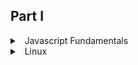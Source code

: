 ## Part I

<details>
<summary>
<a class="btnfire small stroke"><em class="fas fa-chevron-circle-down"></em>&nbsp;&nbsp;Javascript Fundamentals</a>    
</summary>


### 🔰 1. Starting with Linux
 
 - [Understanding What Linux Is](https://javascript.info/intro)
 - [Exploring Linux History](https://javascript.info/devtools)
 - [How Linux Differs from Other Operating Systems](https://javascript.info/hello-world)


### 🔰 JavaScript Fundamentals
 - [Variables](https://javascript.info/variables)
 - [Data types](https://javascript.info/types)
 - [Interaction: alert, prompt, confirm](https://javascript.info/alert-prompt-confirm)
 - [Basic operators, maths](https://javascript.info/operators)
 - [Comparisons](https://javascript.info/comparison)
 - **[Homework](javascript/homework/javascript_fundamentals.md)**


### 🔰 Operators
 - [Conditional branching: if, '?'](https://javascript.info/ifelse)
 - [Logical operators](https://javascript.info/logical-operators)
 - [Nullish coalescing operator '??'](https://javascript.info/nullish-coalescing-operator)
 - [Loops: while and for](https://javascript.info/while-for)
 - [The "switch" statement](https://javascript.info/switch)
  - **[Homework](javascript/homework/operators.md)**


### 🔰 Data types
 - [Primitives](https://javascript.info/primitives-methods)
 - [Numbers](https://javascript.info/number)
 - [Strings](https://javascript.info/string)
 - [Arrays][https://javascript.info/array]
 - [Array methods](https://javascript.info/array-methods)
 - [Destructuring methods](https://javascript.info/destructuring-assignment)

### 🔰 Functions
 - [Functions](https://javascript.info/function-basics)
 - [Function expressions](https://javascript.info/function-expressions)
 - [Arrow functions, the basics](https://javascript.info/arrow-functions-basics)
 - [The "new Function" syntax](https://javascript.info/new-function)
 - [Decorators and forwarding, call/apply](https://javascript.info/call-apply-decorators)
 - [Function binding](https://javascript.info/bind)
 - **[Homework](javascript/homework/functions.md)**


### 🔰 Objects
 - [Objects](https://javascript.info/object)
 - [Primitives](https://javascript.info/primitives-methods)
 - [Reference Type](https://javascript.info/reference-type)
 - [Object references and copying](https://javascript.info/object-copy)
 - [Object keys](https://javascript.info/keys-values-entries)
 - [Garbage collection](https://javascript.info/garbage-collection)
 - [Object methods, "this"](https://javascript.info/object-methods)
 - [Constructor, operator "new"](https://javascript.info/constructor-new)
 - [Optional chaining '?'](https://javascript.info/optional-chaining)
 - [JSON](https://javascript.info/json)
 - 
 - **[Homework](javascript/homework/objects.md)**

### 🔰 Additional topics part one
 - [Rest parameters and spread syntax](https://javascript.info/rest-parameters-spread)
 - [Data time](https://javascript.info/date)
 - [Variable scope, closure](https://javascript.info/closure)
 - [Global object](https://javascript.info/global-object)
 - [Scheduling: setTimeout and setInterval](https://javascript.info/settimeout-setinterval)
 - [Arrow functions revisited](https://javascript.info/arrow-functions)

</details>

<details>
<summary>
<a class="btnfire small stroke"><em class="fas fa-chevron-circle-down"></em>&nbsp;&nbsp;Linux</a>    
</summary>

  - <details>
    <summary>
    <a class="btnfire small stroke"><em class="fas fa-chevron-circle-down"></em>&nbsp;&nbsp;Part I</a>    
    </summary>

    ### :blush: Getting Started 1 

    - <details>
      <summary>
      <a class="btnfire small stroke"><em class="fas fa-chevron-circle-down"></em>&nbsp;&nbsp;Chapter 1  </a>  


      </summary>

      ##### :smiley: Starting with Linux 3

      - [Understanding What Linux Is 4]()
      - [Understanding How Linux Differs from Other Operating Systems 6]()
      - [Exploring Linux History 7]()
      - [Free-flowing UNIX culture at Bell Labs 7]()
      - [Commercial UNIX 9]()
      - [GNU transitions UNIX to freedom 11]()
      - [BSD loses some steam 12]()
      - [Linus builds the missing piece 13]()
      - [OSI open source definition 14]()
      - [Understanding How Linux Distributions Emerged 16]()
      - [Choosing a Red Hat distribution 16]()
      - [Choosing Ubuntu or another Debian distribution 19]()
      - [Finding Professional Opportunities with Linux Today 19]()
      - [Understanding how companies make money with Linux 20]()
      - [Becoming Red Hat certified 21]()
      - [Summary 25]()
  
      </details>

    - <details>
      <summary>
      <a class="btnfire small stroke"><em class="fas fa-chevron-circle-down"></em>&nbsp;&nbsp;Chapter 2 </a>    
      </summary>

      ##### :smiley: Creating the Perfect Linux Desktop 27
      - [Understanding Linux Desktop Technology 28]()
      - [Starting with the Fedora GNOME Desktop Live image 30]()
      - [Using the GNOME 3 Desktop 31]()
      - [After the computer boots up 31]()
      - [Setting up the GNOME 3 desktop 38]()
      - [Extending the GNOME 3 desktop 39]()
      - [Starting with desktop applications 41]()
      - [Stopping the GNOME 3 desktop 46]()
      - [Using the GNOME 2 Desktop 46]()
      - [Using the Metacity window manager 48]()
      - [Changing GNOME’s appearance 49]()
      - [Using the GNOME panels 50]()
      - [Adding 3D effects with AIGLX 54]()
      - [Summary 57]()
      - [Exercises 57]()

      </details>
    </details>

  - <details>
    <summary>
    <a class="btnfire small stroke"><em class="fas fa-chevron-circle-down"></em>&nbsp;&nbsp;Part II </a>    
    </summary>

    ### :blush: Becoming a Linux Power User 59
    - <details>
      <summary>
      <a class="btnfire small stroke"><em class="fas fa-chevron-circle-down"></em>&nbsp;&nbsp;Chapter 3</a>    
      </summary>

      ##### :smiley: Using the Shell 61
      - [About Shells and Terminal Windows 62]()
      - [Using the shell prompt 63]()
      - [Using a Terminal window 63]()
      - [Using virtual consoles 65]()
      - [Choosing Your Shell 65]()
      - [Running Commands 66]()
      - [Understanding command syntax 67]()
      - [Locating commands 70]()
      - [Recalling Commands Using Command History 72]()
      - [Command-line editing 73]()
      - [Command-line completion 75]()
      - [Command-line recall 76]()
      - [Connecting and Expanding Commands 78]()
      - [Piping between commands 78]()
      - [Sequential commands 79]()
      - [Background commands 79]()
      - [Expanding commands 80]()
      - [Expanding arithmetic expressions 80]()
      - [Expanding variables 80]()
      - [Using Shell Variables 81]()
      - [Creating and using aliases 81]()
      - [Exiting the shell 83]()
      - [Creating Your Shell Environment 84]()
      - [Configuring your shell 84]()
      - [Setting your prompt 85]()
      - [Adding environment variables 87]()
      - [Getting Information about Commands 88]()
      - [Summary 90]()
      - [Exercises 90]()

      </details>

    - <details>
      <summary>
      <a class="btnfire small stroke"><em class="fas fa-chevron-circle-down"></em>&nbsp;&nbsp;Chapter 4</a>    
      </summary>

      ##### :smiley: Moving Around the Filesystem 93
      - [Using Basic Filesystem Commands 96]()
      - [Using Metacharacters and Operators 98]()
      - [Using file-matching metacharacters 98]()
      - [Using file-redirection metacharacters 99]()
      - [Using brace expansion characters 101]()
      - [Listing Files and Directories 101]()
      - [Understanding File Permissions and Ownership 105]()
      - [Changing permissions with chmod (numbers) 106]()
      - [Changing permissions with chmod (letters) 107]()
      - [Setting default file permission with umask 108]()
      - [Changing file ownership 109]()
      - [Moving, Copying, and Removing Files 109]()
      - [Summary 111]()
      - [Exercises 111]()

      </details>

    - <details>
      <summary>
      <a class="btnfire small stroke"><em class="fas fa-chevron-circle-down"></em>&nbsp;&nbsp;Chapter 5</a>    
      </summary>

      ##### :smiley: Working with Text Files 113
      - [Editing Files with vim and vi 113]()
      - [Starting with vi 115]()
      - [Skipping around in the file 119]()
      - [Searching for text 119]()
      - [Using ex mode 120]()
      - [Learning more about vi and vim 120]()
      - [Finding Files 120]()
      - [Using locate to find files by name 121]()
      - [Searching for files with find 122]()
      - [Searching in files with grep 128]()
      - [Summary 129]()
      - [Exercises 129]()
      - []()
      </details>

    - <details>
      <summary>
      <a class="btnfire small stroke"><em class="fas fa-chevron-circle-down"></em>&nbsp;&nbsp;Chapter 6</a>    
      </summary>

      ##### :smiley: Managing Running Processes 131
      - [Understanding Processes 131]()
      - [Listing Processes 132]()
      - [Listing processes with ps 132]()
      - [Listing and changing processes with top 134]()
      - [Listing processes with System Monitor 136]()
      - [Managing Background and Foreground Processes 137]() 
      - [Starting background processes 138]()
      - [Using foreground and background commands 139]()
      - [Killing and Renicing Processes140]()
      - [Killing processes with kill and killall 140]()
      - [Setting processor priority with nice and renice 142]()
      - [Limiting Processes with cgroups 143]()
      - [Summary 144]()
      - [Exercises 145]()

      </details>

    - <details>
      <summary>
      <a class="btnfire small stroke"><em class="fas fa-chevron-circle-down"></em>&nbsp;&nbsp;Chapter 7</a>    
      </summary>

      ##### :smiley: Writing Simple Shell Scripts 147
      - [Understanding Shell Scripts 147]()
      - [Executing and debugging shell scripts 148]()
      - [Understanding shell variables 149]()
      - [Performing arithmetic in shell scripts 152]()
      - [Using programming constructs in shell scripts 153]()
      - [Trying some useful text manipulation programs 159]()
      - [Using simple shell scripts 161]()
      - [Summary 163]()
      - [Exercises 163]()
      - []()

      </details>

  - <details>
    <summary>
    <a class="btnfire small stroke"><em class="fas fa-chevron-circle-down"></em>&nbsp;&nbsp;Part III</a>    
    </summary>

    ### :blush: Becoming a Linux System Administrator 165
    - <details>
      <summary>
      <a class="btnfire small stroke"><em class="fas fa-chevron-circle-down"></em>&nbsp;&nbsp;Chapter 8</a>    
      </summary>

      ##### :smiley: Learning System Administration 167
      - [Understanding System Administration 167]()
      - [Using Graphical Administration Tools 169]()
      - [Using the root User Account 174]()
      - [Exploring Administrative Commands, Configuration Files, and Log Files 178]()
      - [Administrative commands 178]()
      - [Administrative configuration files 179]()
      - [Using Other Administrative Accounts 185]()
      - [Checking and Configuring Hardware 186]()
      - [Checking your hardware 187]()
      - [Managing removable hardware 189]()
      - [Working with loadable modules 191]()
      - [Summary 193]()
      - [Exercises 193]()

      </details>

    - <details>
      <summary>
      <a class="btnfire small stroke"><em class="fas fa-chevron-circle-down"></em>&nbsp;&nbsp;Chapter 9</a>    
      </summary>

      ##### :smiley: Installing Linux 195
      - [Choosing a Computer 196]()
      - [Installing Fedora from Live Media 198]()
      - [Installing Red Hat Enterprise Linux from Installation Media 201]()
      - [Understanding Cloud-Based Installations 204]()
      - [Installing Linux in the Enterprise 205]()
      - [Exploring Common Installation Topics 207]()
      - [Upgrading or installing from scratch 207]()
      - [Dual booting 208]()
      - [Installing Linux to run virtually 209]()
      - [Using installation boot options 210]()
      - [Using specialized storage 213]()
      - [Partitioning hard drives 214]()
      - [Using the GRUB boot loader 217]()
      - [Summary 219]()
      - [Exercises 219]()

      </details>

    - <details>
      <summary>
      <a class="btnfire small stroke"><em class="fas fa-chevron-circle-down"></em>&nbsp;&nbsp;Chapter 10</a>    
      </summary>

      ##### :smiley: Getting and Managing Software 221
      - [Managing Software on the Desktop 221]()
      - [Going Beyond the Software Window 223]()
      - [Understanding Linux RPM and DEB Software Packaging 224]()
      - [Understanding DEB packaging 225]()
      - [Understanding RPM packaging 226]()
      - [Managing RPM Packages with YUM 229]()
      - [Transitioning from yum to dnf 229]()
      - [Understanding how yum works 229]()
      - [Using YUM with third-party software repositories 233]()
      - [Managing software with the yum command 233]()
      - [Installing, Querying, and Verifying Software with the rpm Command 241]()
      - [Installing and removing packages with rpm 241]()
      - [Querying rpm information 242]()
      - [Verifying RPM packages 244]()
      - [Managing Software in the Enterprise 245]()
      - [Summary 246]()
      - [Exercises 247]()

      </details>

    - <details>
      <summary>
      <a class="btnfire small stroke"><em class="fas fa-chevron-circle-down"></em>&nbsp;&nbsp;Chapter 11</a>    
      </summary>

      ##### :smiley: Managing User Accounts 249
      - [Creating User Accounts 249]()
      - [Adding users with useradd 252]()
      - [Setting user defaults 255]()
      - [Modifying users with usermod 257]()
      - [Deleting users with userdel 258]()
      - [Understanding Group Accounts 259]()
      - [Using group accounts 259]()
      - [Creating group accounts 260]()
      - [Managing Users in the Enterprise 261]()
      - [Setting permissions with Access Control Lists 262]()
      - [Centralizing User Accounts 269]()
      - [Summary 270]()
      - [Exercises 270]()

      </details>

    - <details>
      <summary>
      <a class="btnfire small stroke"><em class="fas fa-chevron-circle-down"></em>&nbsp;&nbsp;Chapter 12</a>    
      </summary>

      ##### :smiley: Managing Disks and Filesystems 273
      - [Understanding Disk Storage 273]()
      - [Partitioning Hard Disks 275]()
      - [Understanding partition tables 275]()
      - [Viewing disk partitions 276]()
      - [Creating a single-partition disk 277]()
      - [Creating a multiple-partition disk 281]()
      - [Using Logical Volume Manager Partitions 285]()
      - [Checking an existing LVM 286]()
      - [Creating LVM logical volumes 289]()
      - [Growing LVM logical volumes 290]()
      - [Mounting Filesystems 291]()
      - [Supported filesystems 291]()
      - [Enabling swap areas 293]()
      - [Disabling swap area 294]()
      - [Using the fstab file to define mountable file systems 295]()
      - [Using the mount command to mount file systems 297]()
      - [Mounting a disk image in loopback 298]()
      - [Using the umount command 299]()
      - [Using the mkfs Command to Create a Filesystem 300]()
      - [Managing Storage with Cockpit 301]()
      - [Summary 303]()
      - [Exercises 303]()

      </details>

    </details>

  - <details>
    <summary>
    <a class="btnfire small stroke"><em class="fas fa-chevron-circle-down"></em>&nbsp;&nbsp;Part IV</a>    
    </summary>

    ### :blush: Becoming a Linux Server Administrator 305

    - <details>
      <summary>
      <a class="btnfire small stroke"><em class="fas fa-chevron-circle-down"></em>&nbsp;&nbsp;Chapter 13</a>    
      </summary>

      ##### :smiley:Understanding Server Administration 307

      - [Starting with Server Administration 308]()
      - [Step 1: Install the server 308]()
      - [Step 2: Configure the server 310]()
      - [Step 3: Start the server 311]()
      - [Step 4: Secure the server 312]()
      - [Step 5: Monitor the server 314]()
      - [Checking and Setting Servers 316]()
      - [Managing Remote Access with the Secure Shell Service 316]()
      - [Starting the openssh-server service 317]()
      - [Using SSH client tools 318]()
      - [Using key-based (passwordless) authentication 324]()
      - [Configuring System Logging 326]()
      - [Enabling system logging with rsyslog 326]()
      - [Watching logs with logwatch 331]()
      - [Checking System Resources with sar 332]()
      - [Checking System Space 334]()
      - [Displaying system space with df 334]()
      - [Checking disk usage with du 334]()
      - [Finding disk consumption with find 335]()
      - [Managing Servers in the Enterprise 336]()
      - [Summary 336]()
      - [Exercises 337]()

      </details>

    - <details>
      <summary>
      <a class="btnfire small stroke"><em class="fas fa-chevron-circle-down"></em>&nbsp;&nbsp;Chapter 14</a>    
      </summary>

      ##### :smiley:Administering Networking 339

      - [Configuring Networking for Desktops 340]()
      - [Checking your network interfaces 342]()
      - [Configuring network interfaces 349]()
      - [Configuring a network proxy connection 352]()
      - [Configuring Networking from the Command Line 353]()
      - [Configure networking with nmtui 354]()
      - [Editing a NetworkManager TUI connection 354]()
      - [Understanding networking configuration files 355]()
      - [Setting alias network interfaces 360]()
      - [Setting up Ethernet channel bonding 361]()
      - [Setting custom routes 363]()
      - [Configuring Networking in the Enterprise 364]()
      - [Configuring Linux as a router 364]()
      - [Configuring Linux as a DHCP server 365]()
      - [Configuring Linux as a DNS server 365]()
      - [Configuring Linux as a proxy server 366]()
      - [Summary 366]()
      - [Exercises 367]()

      </details>

    - <details>
      <summary>
      <a class="btnfire small stroke"><em class="fas fa-chevron-circle-down"></em>&nbsp;&nbsp;Chapter 15</a>    
      </summary>

      ##### :smiley:Starting and Stopping Services 369

      - [Understanding the Initialization Daemon (init or systemd) 370]()
      - [Understanding the classic init daemons 371]()
      - [Understanding systemd initialization 377]()
      - [Checking the Status of Services 384]()
      - [Checking services for SysVinit systems 385]()
      - [Stopping and Starting Services 387]()
      - [Stopping and starting SysVinit services 387]()
      - [Enabling Persistent Services 391]()
      - [Configuring persistent services for SysVinit 391]()
      - [Configuring a Default Runlevel or Target Unit 394]()
      - [Configuring the SysVinit default runlevel 394]()
      - [Adding New or Customized Services 396]()
      - [Adding new services to SysVinit 396]()
      - [Adding new services to systemd 399]()
      - [Summary 401]()
      - [Exercises 401]()

      </details>

    - <details>
      <summary>
      <a class="btnfire small stroke"><em class="fas fa-chevron-circle-down"></em>&nbsp;&nbsp;Chapter 16</a>    
      </summary>

      ##### :smiley:Configuring a Print Server 403

      - [Common UNIX Printing System 403]()
      - [Setting Up Printers 405]()
      - [Adding a printer automatically 405]()
      - [Using web-based CUPS administration 406]()
      - [Using the Print Settings window 409]()
      - [Working with CUPS Printing 415]()
      - [Configuring the CUPS server (cupsdconf) 415]()
      - [Starting the CUPS server 417]()
      - [Configuring CUPS printer options manually 417]()
      - [Using Printing Commands 418]()
      - [Printing with lp 419]()
      - [Listing status with lpstat -t 419]()
      - [Removing print jobs with lprm 419]()
      - [Configuring Print Servers 420]()
      - [Configuring a shared CUPS printer 420]()
      - [Configuring a shared Samba printer 422]()
      - [Summary 424]()
      - [Exercises 424]()

      </details>
    
    - <details>
      <summary>
      <a class="btnfire small stroke"><em class="fas fa-chevron-circle-down"></em>&nbsp;&nbsp;Chapter 17</a>    
      </summary>

      ##### :smiley:Configuring a Web Server 427

      - [Understanding the Apache Web Server 427]()
      - [Getting and Installing Your Web Server 428]()
      - [Understanding the httpd package 428]()
      - [Installing Apache 431]()
      - [Starting Apache 432]()
      - [Securing Apache 433]()
      - [Understanding the Apache configuration files 435]()
      - [Adding a virtual host to Apache 440]()
      - [Allowing users to publish their own web content 442]()
      - [Securing your web traffic with SSL/TLS 443]()
      - [Troubleshooting Your Web Server 449]()
      - [Checking for configuration errors 449]()
      - [Accessing forbidden and server internal errors 451]()
      - [Summary 453]()
      - [Exercises 453]()

      </details>

    - <details>
      <summary>
      <a class="btnfire small stroke"><em class="fas fa-chevron-circle-down"></em>&nbsp;&nbsp;Chapter 18</a>    
      </summary>

      ##### :smiley:Configuring an FTP Server 455

      - [Understanding FTP 455]()
      - [Installing the vsftpd FTP Server 457]()
      - [Starting the vsftpd Service 458]()
      - [Securing Your FTP Server 461]()
      - [Opening up your firewall for FTP 461]()
      - [Configuring SELinux for your FTP server 463]()
      - [Relating Linux file permissions to vsftpd 465]()
      - [Configuring Your FTP Server 465]()
      - [Setting up user access 465]()
      - [Allowing uploading 467]()
      - [Setting up vsftpd for the Internet 468]()
      - [Using FTP Clients to Connect to Your Server 469]()
      - [Accessing an FTP server from Firefox 470]()
      - [Accessing an FTP server with the lftp command 470]()
      - [Using the gFTP client 472]()
      - [Summary 473]()
      - [Exercises 473]()

      </details>

    - <details>
      <summary>
      <a class="btnfire small stroke"><em class="fas fa-chevron-circle-down"></em>&nbsp;&nbsp;Chapter 19</a>    
      </summary>

      ##### :smiley:Configuring a Windows File Sharing (Samba) Server 475

      - [Understanding Samba 475]()
      - [Installing Samba 476]()
      - [Starting and Stopping Samba 478]()
      - [Starting the Samba (smb) service 478]()
      - [Starting the NetBIOS (nmbd) name server 480]()
      - [Stopping the Samba (smb) and NetBIOS (nmb) services 481]()
      - [Securing Samba 482]()
      - [Configuring firewalls for Samba 482]()
      - [Configuring SELinux for Samba 484]()
      - [Configuring Samba host/user permissions 486]()
      - [Configuring Samba 486]()
      - [Configuring the [global] section 486]()
      - [Configuring the [homes] section487]()
      - [Configuring the [printers] section 489]()
      - [Accessing Samba Shares 493]()
      - [Accessing Samba shares in Linux 493]()
      - [Accessing Samba shares in Windows 496]()
      - [Using Samba in the Enterprise 497]()
      - [Summary 497]()
      - [Exercises 498]()

      </details>

    - <details>
      <summary>
      <a class="btnfire small stroke"><em class="fas fa-chevron-circle-down"></em>&nbsp;&nbsp;Chapter 20</a>    
      </summary>

      ##### :smiley:Configuring an NFS File Server 499

      - [Installing an NFS Server 502]()
      - [Starting the NFS service 502]()
      - [Sharing NFS Filesystems 503]()
      - [Configuring the /etc/exports file 504]()
      - [Exporting the shared filesystems 507]()
      - [Securing Your NFS Server 508]()
      - [Opening up your firewall for NFS 508]()
      - [Allowing NFS access in TCP wrappers 510]()
      - [Configuring SELinux for your NFS server 511]()
      - [Using NFS Filesystems 512]()
      - [Viewing NFS shares 512]()
      - [Manually mounting an NFS filesystem 512]()
      - [Mounting an NFS filesystem at boot time 513]()
      - [Using autofs to mount NFS filesystems on demand 517]()
      - [Unmounting NFS filesystems 520]()
      - [Summary 521]()
      - [Exercises 521]()
  
      </details>

    - <details>
      <summary>
      <a class="btnfire small stroke"><em class="fas fa-chevron-circle-down"></em>&nbsp;&nbsp;Chapter 21</a>    
      </summary>

      ##### :smiley:Troubleshooting Linux 523

      - [Boot-Up Troubleshooting 523]()
      - [Understanding Startup Methods 524]()
      - [Starting from the firmware (BIOS or UEFI) 526]()
      - [Troubleshooting the GRUB boot loader 528]()
      - [GRUB 2 Boot loader 530]()
      - [Starting the kernel 532]()
      - [Troubleshooting Software Packages 542]()
      - [Fixing RPM databases and cache 545]()
      - [Troubleshooting Networking 547]()
      - [Troubleshooting outgoing connections 547]()
      - [Troubleshooting incoming connections 550]()
      - [Troubleshooting Memory 553]()
      - [Uncovering memory issues 554]()
      - [Troubleshooting in Rescue Mode 559]()
      - [Summary 561]()
      - [Exercises 561]()

      </details>

    </details>

  - <details>
    <summary>
    <a class="btnfire small stroke"><em class="fas fa-chevron-circle-down"></em>&nbsp;&nbsp;Part V</a>    
    </summary>

    ### :blush: Learning Linux Security Techniques 563

    - <details>
      <summary>
      <a class="btnfire small stroke"><em class="fas fa-chevron-circle-down"></em>&nbsp;&nbsp;Chapter 22</a>    
      </summary>

      ##### :smiley:Understanding Basic Linux Security 565

      - [Implementing Physical Security 565]()
      - [Implementing disaster recovery 566]()
      - [Securing user accounts 566]()
      - [Securing passwords 570]()
      - [Securing the filesystem 576]()
      - [Managing software and services 579]()
      - [Advanced implementation 580]()
      - [Monitoring Your Systems 580]()
      - [Monitoring log files 581]()
      - [Monitoring user accounts 584]()
      - [Monitoring the filesystem 587]()
      - [Auditing and Reviewing Linux 595]()
      - [Conducting compliance reviews 595]()
      - [Conducting security reviews 596]()
      - [Summary 596]()
      - [Exercises 597]()

      </details>

    - <details>
      <summary>
      <a class="btnfire small stroke"><em class="fas fa-chevron-circle-down"></em>&nbsp;&nbsp;Chapter 23</a>    
      </summary>

      ##### :smiley:Understanding Advanced Linux Security 599

      - [Implementing Linux Security with Cryptography 599]()
      - [Understanding hashing 600]()
      - [Understanding encryption/decryption 602]()
      - [Implementing Linux cryptography 610]()
      - [Implementing Linux Security with PAM 618]()
      - [Understanding the PAM authentication process 619]()
      - [Administering PAM on your Linux system 622]()
      - [Obtaining more information on PAM 633]()
      - [Summary 633]()
      - [Exercises 633]()

      </details>

    - <details>
      <summary>
      <a class="btnfire small stroke"><em class="fas fa-chevron-circle-down"></em>&nbsp;&nbsp;Chapter 24</a>    
      </summary>

      ##### :smiley:Enhancing Linux Security with SELinux 635

      - [Understanding SELinux Benefits 635]()
      - [Understanding How SELinux Works 637]()
      - [Understanding Type Enforcement 637]()
      - [Understanding Multi-Level Security 638]()
      - [Implementing SELinux security models 639]()
      - [Configuring SELinux 645]()
      - [Setting the SELinux mode 645]()
      - [Setting the SELinux policy type 647]()
      - [Managing SELinux security contexts 648]()
      - [Managing SELinux policy rule packages 651]()
      - [Managing SELinux via Booleans 653]()
      - [Monitoring and Troubleshooting SELinux 654]()
      - [Understanding SELinux logging 654]()
      - [Troubleshooting SELinux logging 656]()
      - [Troubleshooting common SELinux problems 657]()
      - [Putting It All Together 659]()
      - [Obtaining More Information on SELinux 659]()
      - [Summary 660]()
      - [Exercises 660]()

      </details>

    - <details>
      <summary>
      <a class="btnfire small stroke"><em class="fas fa-chevron-circle-down"></em>&nbsp;&nbsp;Chapter 25</a>    
      </summary>

      ##### :smiley:Securing Linux on a Network 663

      - [Auditing Network Services 663]()
      - [Evaluating access to network services with nmap 665]()
      - [Using nmap to audit your network services advertisements 668]()
      - [Working with Firewalls 672]()
      - [Understanding firewalls 673]()
      - [Implementing firewalls 674]()
      - [Summary 688]()
      - [Exercises 688]()

      </details>

    </details>

  - <details>
    <summary>
    <a class="btnfire small stroke"><em class="fas fa-chevron-circle-down"></em>&nbsp;&nbsp;Part VI</a>    
    </summary>

    ### :blush: Engaging with Cloud Computing 691

    - <details>
      <summary>
      <a class="btnfire small stroke"><em class="fas fa-chevron-circle-down"></em>&nbsp;&nbsp;Chapter 26</a>    
      </summary>

      ##### :smiley:

      - []()
      - []()
      - []()
      - []()
      - []()
      - []()
      - []()
      - []()
      - []()
      - []()
      - []()
      - []()
      - []()
      - []()
      - []()
      - []()
      - []()
      - []()
      - []()
      - []()
      - []()
      - []()
      - []()
      - []()

    </details>




  - <details>
    <summary>
    <a class="btnfire small stroke"><em class="fas fa-chevron-circle-down"></em>&nbsp;&nbsp;Part VII</a>    
    </summary>

    ### :blush: Appendixes 785

    </details>

</details>